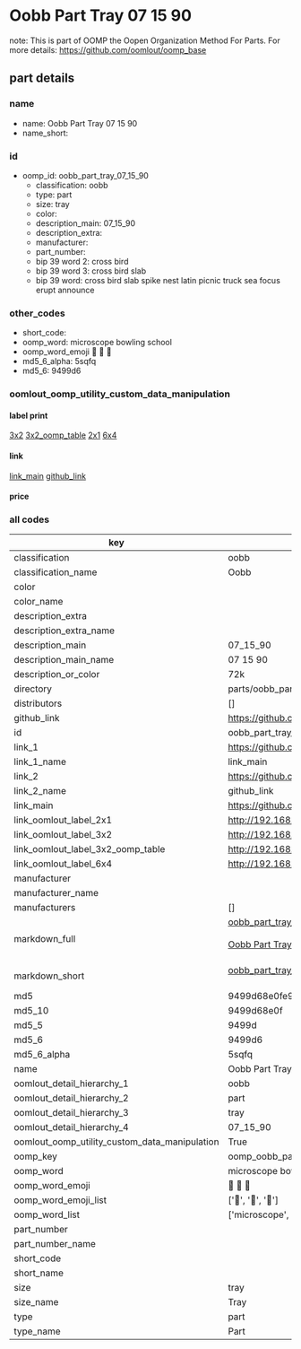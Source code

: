 # Oobb Part Tray 07 15 90  

note: This is part of OOMP the Oopen Organization Method For Parts. For more details: https://github.com/oomlout/oomp_base

##  part details





### name
* name: Oobb Part Tray 07 15 90
* name_short: 
### id
* oomp_id: oobb_part_tray_07_15_90
  * classification: oobb
  * type: part
  * size: tray
  * color: 
  * description_main: 07_15_90
  * description_extra: 
  * manufacturer: 
  * part_number: 
  * bip 39 word 2: cross bird
  * bip 39 word 3: cross bird slab
  * bip 39 word: cross bird slab spike nest latin picnic truck sea focus erupt announce

### other_codes
* short_code: 
* oomp_word: microscope bowling school
* oomp_word_emoji :microscope: :bowling: :school:
* md5_6_alpha: 5sqfq
* md5_6: 9499d6






### oomlout_oomp_utility_custom_data_manipulation
#### label print
[3x2](http://192.168.1.245:1112/?label=oomp%205sqfq)
[3x2_oomp_table](http://192.168.1.107:1112/?label=oomp%205sqfq)
[2x1](http://192.168.1.242:1112/?label=oomp%205sqfq)
[6x4](http://192.168.1.55:1112/?label=oomp%205sqfq)    

#### link

[link_main](https://github.com/oomlout/oomlout_oomp_current_version_messy/tree/main/parts/oobb_part_tray_07_15_90) [github_link](https://github.com/oomlout/oomlout_oomp_part_src/tree/main/parts/oobb_part_tray_07_15_90)                             

#### price







### all codes 
| key | value |  
| --- | --- |  
| classification | oobb |  
| classification_name | Oobb |  
| color |  |  
| color_name |  |  
| description_extra |  |  
| description_extra_name |  |  
| description_main | 07_15_90 |  
| description_main_name | 07 15 90 |  
| description_or_color | 72k |  
| directory | parts/oobb_part_tray_07_15_90 |  
| distributors | [] |  
| github_link | https://github.com/oomlout/oomlout_oomp_part_src/tree/main/parts/oobb_part_tray_07_15_90 |  
| id | oobb_part_tray_07_15_90 |  
| link_1 | https://github.com/oomlout/oomlout_oomp_current_version_messy/tree/main/parts/oobb_part_tray_07_15_90 |  
| link_1_name | link_main |  
| link_2 | https://github.com/oomlout/oomlout_oomp_part_src/tree/main/parts/oobb_part_tray_07_15_90 |  
| link_2_name | github_link |  
| link_main | https://github.com/oomlout/oomlout_oomp_current_version_messy/tree/main/parts/oobb_part_tray_07_15_90 |  
| link_oomlout_label_2x1 | http://192.168.1.242:1112/?label=oomp%205sqfq |  
| link_oomlout_label_3x2 | http://192.168.1.245:1112/?label=oomp%205sqfq |  
| link_oomlout_label_3x2_oomp_table | http://192.168.1.107:1112/?label=oomp%205sqfq |  
| link_oomlout_label_6x4 | http://192.168.1.55:1112/?label=oomp%205sqfq |  
| manufacturer |  |  
| manufacturer_name |  |  
| manufacturers | [] |  
| markdown_full | [oobb_part_tray_07_15_90](https://github.com/oomlout/oomlout_oomp_current_version_messy/tree/main/parts/oobb_part_tray_07_15_90)<br>[](https://github.com/oomlout/oomlout_oomp_current_version_messy/tree/main/parts/oobb_part_tray_07_15_90)<br>[Oobb Part Tray 07 15 90](https://github.com/oomlout/oomlout_oomp_current_version_messy/tree/main/parts/oobb_part_tray_07_15_90)<br><br> |  
| markdown_short | [oobb_part_tray_07_15_90](https://github.com/oomlout/oomlout_oomp_current_version_messy/tree/main/parts/oobb_part_tray_07_15_90)<br><br> |  
| md5 | 9499d68e0fe93485f5ca4d1d95c5a1a0 |  
| md5_10 | 9499d68e0f |  
| md5_5 | 9499d |  
| md5_6 | 9499d6 |  
| md5_6_alpha | 5sqfq |  
| name | Oobb Part Tray 07 15 90 |  
| oomlout_detail_hierarchy_1 | oobb |  
| oomlout_detail_hierarchy_2 | part |  
| oomlout_detail_hierarchy_3 | tray |  
| oomlout_detail_hierarchy_4 | 07_15_90 |  
| oomlout_oomp_utility_custom_data_manipulation | True |  
| oomp_key | oomp_oobb_part_tray_07_15_90 |  
| oomp_word | microscope bowling school |  
| oomp_word_emoji | :microscope: :bowling: :school: |  
| oomp_word_emoji_list | [':microscope:', ':bowling:', ':school:'] |  
| oomp_word_list | ['microscope', 'bowling', 'school'] |  
| part_number |  |  
| part_number_name |  |  
| short_code |  |  
| short_name |  |  
| size | tray |  
| size_name | Tray |  
| type | part |  
| type_name | Part |  
